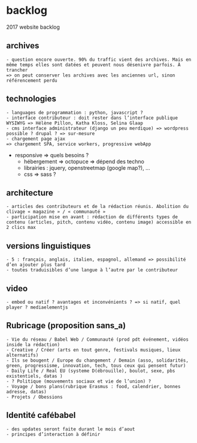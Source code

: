 # backlog
2017 website backlog

## archives
	- question encore ouverte. 90% du traffic vient des archives. Mais en même temps elles sont datées et peuvent nous désenivre parfois. À trancher
    => on peut conserver les archives avec les anciennes url, sinon référencement perdu

## technologies
	- languages de programmation : python, javascript ?
	- interface contributeur : doit rester dans l’interface publique WYSIWYG => Hélène Pillon, Katha Kloss, Selina Glaap
	- cms interface administrateur (django un peu merdique) => wordpress possible ? drupal ? => sur-mesure
	- chargement page ajax
    => chargement SPA, service workers, progressive webApp
  - responsive => quels besoins ?
	- hébergement => octopuce => dépend des techno
	- librairies : jquery, openstreetmap (google map?), …
	- css => sass ?

## architecture
	- articles des contributeurs et de la rédaction réunis. Abolition du clivage « magazine » / « communauté »
	- participation mise en avant : rédaction de différents types de contenu (articles, pitch, contenu vidéo, contenu image) accessible en 2 clics max

## versions linguistiques
	- 5 : français, anglais, italien, espagnol, allemand => possibilité d’en ajouter plus tard
	- toutes traduisibles d’une langue à l’autre par le contributeur

## video
	- embed ou natif ? avantages et inconvénients ? => si natif, quel player ? mediaelementjs

## Rubricage (proposition sans_a)
	- Vie du réseau / Babel Web / Communauté (prod pdt événement, vidéos inside la rédaction)
	- Creative / Créer (arts en tout genre, festivals musiques, lieux alternatifs)
	- Ils se bougent / Europe du changement / Demain (asso, solidarités, green, progressisme, innovation, tech, tous ceux qui pensent futur)
	- Daily Life / Real EU (systeme D(ébrouille), boulot, sexe, pbs existentiels, datas )
	- ? Politique (mouvements sociaux et vie de l’union) ?
	- Voyage / bons plans(rubrique Erasmus : food, calendrier, bonnes adresse, datas)
	- Projets / Obessions
	
## Identité cafébabel
	- des updates seront faite durant le mois d’aout
	- principes d’interaction à définir

	
